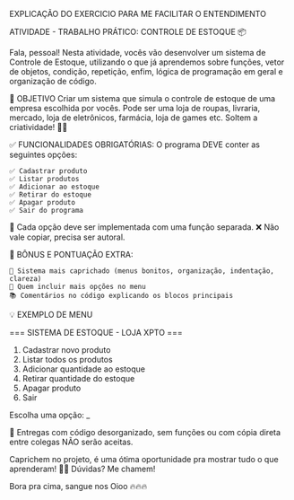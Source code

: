 EXPLICAÇÃO DO EXERCICIO PARA ME FACILITAR O ENTENDIMENTO


ATIVIDADE - TRABALHO PRÁTICO: CONTROLE DE ESTOQUE 📦

Fala, pessoal!
Nesta atividade, vocês vão desenvolver um sistema de Controle de Estoque, utilizando o que já aprendemos sobre funções, vetor de objetos, condição, repetição, enfim, lógica de programação em geral e organização de código.



🎯 OBJETIVO
Criar um sistema que simula o controle de estoque de uma empresa escolhida por vocês. Pode ser uma loja de roupas, livraria, mercado, loja de eletrônicos, farmácia, loja de games etc. Soltem a criatividade! 🧠💡



✅ FUNCIONALIDADES OBRIGATÓRIAS:
O programa DEVE conter as seguintes opções:

    ✅ Cadastrar produto
    ✅ Listar produtos
    ✅ Adicionar ao estoque
    ✅ Retirar do estoque
    ✅ Apagar produto
    ✅ Sair do programa

🎯 Cada opção deve ser implementada com uma função separada.
❌ Não vale copiar, precisa ser autoral.




🌟 BÔNUS E PONTUAÇÃO EXTRA:

    🏅 Sistema mais caprichado (menus bonitos, organização, indentação, clareza) 
    🧩 Quem incluir mais opções no menu
    📚 Comentários no código explicando os blocos principais

💡 EXEMPLO DE MENU

=== SISTEMA DE ESTOQUE - LOJA XPTO === 
1. Cadastrar novo produto 
2. Listar todos os produtos 
3. Adicionar quantidade ao estoque 
4. Retirar quantidade do estoque 
5. Apagar produto 
0. Sair 

Escolha uma opção: _




📌 Entregas com código desorganizado, sem funções ou com cópia direta entre colegas NÃO serão aceitas.

Caprichem no projeto, é uma ótima oportunidade pra mostrar tudo o que aprenderam! 🧠🔥
Dúvidas? Me chamem!



Bora pra cima, sangue nos Oioo 🔥🔥🔥
